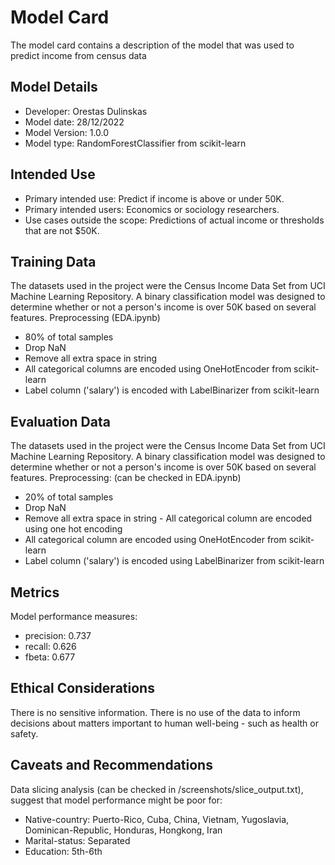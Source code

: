 # Model Card

The model card contains a description of the model that was used to predict income from census data

## Model Details

 - Developer: Orestas Dulinskas
 - Model date: 28/12/2022
 - Model Version: 1.0.0
 - Model type: RandomForestClassifier from scikit-learn

## Intended Use

 - Primary intended use: Predict if income is above or under 50K. 
 - Primary intended users: Economics or sociology researchers. 
 - Use cases outside the scope: Predictions of actual income or thresholds that are not $50K.

## Training Data

The datasets used in the project were the Census Income Data Set from UCI Machine Learning Repository. A binary classification model was designed to determine whether or not a person's income is over 50K based on several features. 
Preprocessing (EDA.ipynb)
 - 80% of total samples
 - Drop NaN
 - Remove all extra space in string
 - All categorical columns are encoded using OneHotEncoder from scikit-learn
 - Label column ('salary') is encoded with LabelBinarizer from scikit-learn

## Evaluation Data

The datasets used in the project were the Census Income Data Set from UCI Machine Learning Repository. A binary classification model was designed to determine whether or not a person's income is over 50K based on several features.
Preprocessing: (can be checked in EDA.ipynb)
- 20% of total samples
- Drop NaN
- Remove all extra space in string   - All categorical column are encoded using one hot encoding
- All categorical column are encoded using OneHotEncoder from scikit-learn
- Label column ('salary') is encoded using LabelBinarizer from scikit-learn

## Metrics

Model performance measures:
  - precision: 0.737
  - recall: 0.626
  - fbeta: 0.677

## Ethical Considerations

There is no sensitive information. There is no use of the data to inform decisions about matters important to human well-being - such as health or safety.

## Caveats and Recommendations

Data slicing analysis (can be checked in /screenshots/slice_output.txt), suggest that model performance might be poor for:
 - Native-country: Puerto-Rico, Cuba, China, Vietnam, Yugoslavia, Dominican-Republic, Honduras, Hongkong, Iran
 - Marital-status: Separated
 - Education: 5th-6th
